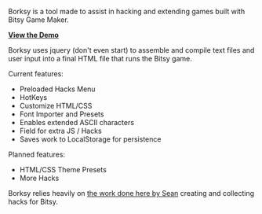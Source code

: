 Borksy is a tool made to assist in hacking and extending games built with Bitsy Game Maker.

[**View the Demo**](http://ayolland.github.io/borksy/)

Borksy uses jquery (don't even start) to assemble and compile text files and user input into a final HTML file that runs the Bitsy game.

Current features:
* Preloaded Hacks Menu
* HotKeys
* Customize HTML/CSS
* Font Importer and Presets
* Enables extended ASCII characters
* Field for extra JS / Hacks
* Saves work to LocalStorage for persistence

Planned features:
* HTML/CSS Theme Presets
* More Hacks

Borksy relies heavily on [the work done here by Sean](https://github.com/seleb/bitsy-hacks) creating and collecting hacks for Bitsy. 